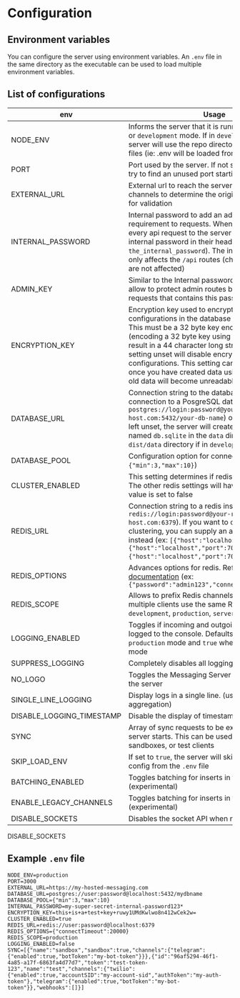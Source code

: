 # Configuration

## Environment variables

You can configure the server using environment variables. An `.env` file in the same directory as the executable can be used to load multiple environment variables.

## List of configurations

| env                       | Usage                                                                                                                                                                                                                                                                                                                                                                                                                         |
| ------------------------- | ----------------------------------------------------------------------------------------------------------------------------------------------------------------------------------------------------------------------------------------------------------------------------------------------------------------------------------------------------------------------------------------------------------------------------- |
| NODE_ENV                  | Informs the server that it is running in `production` or `development` mode. If in `development` mode, the server will use the repo directory structure to load files (ie: .env will be loaded from `dist/.env`)                                                                                                                                                                                                              |
| PORT                      | Port used by the server. If not set, the server will try to find an unused port starting from 3100                                                                                                                                                                                                                                                                                                                            |
| EXTERNAL_URL              | External url to reach the server. This is used by channels to determine the original url of requests for validation                                                                                                                                                                                                                                                                                                           |
| INTERNAL_PASSWORD         | Internal password to add an additional security requirement to requests. When a password is set, every api request to the server must supply the internal password in their headers (`password`: `the_internal_password`). The internal password only affects the `/api` routes (channel webhooks are not affected)                                                                                                           |
| ADMIN_KEY                 | Similar to the Internal password, the admin key allow to protect admin routes by only allowing requests that contains this password                                                                                                                                                                                                                                                                                           |
| ENCRYPTION_KEY            | Encryption key used to encrypt channel configurations in the database (with aes-256). This must be a 32 byte key encoded using Base64 (encoding a 32 byte key using Base64 should result in a 44 character long string). Leaving this setting unset will disable encryption for all channel configurations. This setting cannot be changed once you have created data using this key (as the old data will become unreadable) |
| DATABASE_URL              | Connection string to the database. Can either be a connection to a PosgreSQL database (ex: `postgres://login:password@your-db-host.com:5432/your-db-name`) or a sqlite file path. If left unset, the server will create an sqlite database named `db.sqlite` in the `data` directory (or in the `dist/data` directory if in `development` mode)                                                                               |
| DATABASE_POOL             | Configuration option for connection pool (ex: `{"min":3,"max":10}`)                                                                                                                                                                                                                                                                                                                                                           |
| CLUSTER_ENABLED           | This setting determines if redis is enabled or not. The other redis settings will have no effect if this value is set to false                                                                                                                                                                                                                                                                                                |
| REDIS_URL                 | Connection string to a redis instance (ex: `redis://login:password@your-redis-host.com:6379`). If you want to configure redis for clustering, you can supply an array of connections instead (ex: `[{"host":"localhost","port":7004},{"host":"localhost","port":7001},{"host":"localhost","port":7002}]`)                                                                                                                     |
| REDIS_OPTIONS             | Advances options for redis. Refer to the [ioredis documentation](https://github.com/luin/ioredis/blob/master/API.md) (ex: `{"password":"admin123","connectTimeout":20000})`                                                                                                                                                                                                                                                   |
| REDIS_SCOPE               | Allows to prefix Redis channels and keys when multiple clients use the same Redis cluster (e.g. `development`, `production`, `server-a`)                                                                                                                                                                                                                                                                                      |
| LOGGING_ENABLED           | Toggles if incoming and outgoing messages are logged to the console. Defaults to `false` when in `production` mode and `true` when in `development` mode                                                                                                                                                                                                                                                                      |
| SUPPRESS_LOGGING          | Completely disables all logging to the console                                                                                                                                                                                                                                                                                                                                                                                |
| NO_LOGO                   | Toggles the Messaging Server logo when starting the server                                                                                                                                                                                                                                                                                                                                                                    |
| SINGLE_LINE_LOGGING       | Display logs in a single line. (useful for log aggregation)                                                                                                                                                                                                                                                                                                                                                                   |
| DISABLE_LOGGING_TIMESTAMP | Disable the display of timestamp in the logs.                                                                                                                                                                                                                                                                                                                                                                                 |
| SYNC                      | Array of sync requests to be executed when the server starts. This can be used to configure sandboxes, or test clients                                                                                                                                                                                                                                                                                                        |
| SKIP_LOAD_ENV             | If set to `true`, the server will skip loading any config from the `.env` file                                                                                                                                                                                                                                                                                                                                                |
| BATCHING_ENABLED          | Toggles batching for inserts in the database (experimental)                                                                                                                                                                                                                                                                                                                                                                   |
| ENABLE_LEGACY_CHANNELS    | Toggles batching for inserts in the database (experimental)                                                                                                                                                                                                                                                                                                                                                                   |
| DISABLE_SOCKETS           | Disables the socket API when not needed.                                                                                                                                                                                                                                                                                                                                                                                      |

DISABLE_SOCKETS

## Example `.env` file

```
NODE_ENV=production
PORT=3000
EXTERNAL_URL=https://my-hosted-messaging.com
DATABASE_URL=postgres://user:password@localhost:5432/mydbname
DATABASE_POOL={"min":3,"max":10}
INTERNAL_PASSWORD=my-super-secret-internal-password123*
ENCRYPTION_KEY=this+is+a+test+key+ruwy1UMdKwlwo8n412wCek2w=
CLUSTER_ENABLED=true
REDIS_URL=redis://user:password@localhost:6379
REDIS_OPTIONS={"connectTimeout":20000}
REDIS_SCOPE=production
LOGGING_ENABLED=false
SYNC=[{"name":"sandbox","sandbox":true,"channels":{"telegram":{"enabled":true,"botToken":"my-bot-token"}}},{"id":"96af5294-46f1-4a85-a17f-6863fa4d77d7","token":"test-token-123","name":"test","channels":{"twilio":{"enabled":true,"accountSID":"my-account-sid","authToken":"my-auth-token"},"telegram":{"enabled":true,"botToken":"my-bot-token"}},"webhooks":[]}]
```
